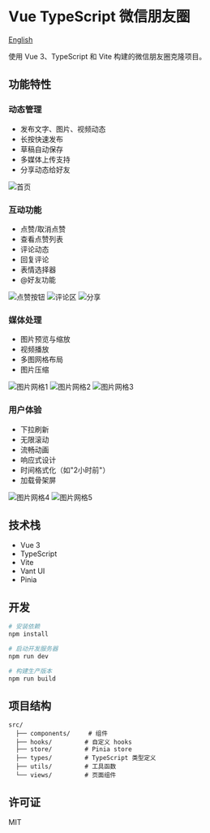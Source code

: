 # Vue TypeScript 微信朋友圈

[English](./README.md)

使用 Vue 3、TypeScript 和 Vite 构建的微信朋友圈克隆项目。

## 功能特性

### 动态管理
- 发布文字、图片、视频动态
- 长按快速发布
- 草稿自动保存
- 多媒体上传支持
- 分享动态给好友

![首页](./screenshots/home.png)

### 互动功能
- 点赞/取消点赞
- 查看点赞列表
- 评论动态
- 回复评论
- 表情选择器
- @好友功能

![点赞按钮](./screenshots/dianzan.png)
![评论区](./screenshots/pinglun.png)
![分享](./screenshots/fenxiang.png)

### 媒体处理
- 图片预览与缩放
- 视频播放
- 多图网格布局
- 图片压缩

![图片网格1](./screenshots/img_1.png)
![图片网格2](./screenshots/img_2.png)
![图片网格3](./screenshots/img_3.png)

### 用户体验
- 下拉刷新
- 无限滚动
- 流畅动画
- 响应式设计
- 时间格式化（如"2小时前"）
- 加载骨架屏

![图片网格4](./screenshots/img_4.png)
![图片网格5](./screenshots/img_5.png)

## 技术栈

- Vue 3
- TypeScript
- Vite
- Vant UI
- Pinia

## 开发

```bash
# 安装依赖
npm install

# 启动开发服务器
npm run dev

# 构建生产版本
npm run build
```

## 项目结构

```
src/
  ├── components/     # 组件
  ├── hooks/         # 自定义 hooks
  ├── store/         # Pinia store
  ├── types/         # TypeScript 类型定义
  ├── utils/         # 工具函数
  └── views/         # 页面组件
```

## 许可证

MIT
